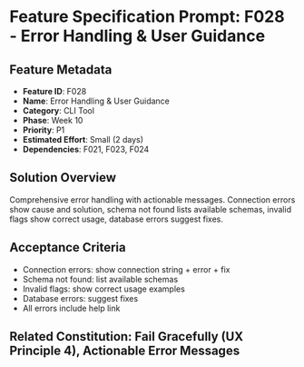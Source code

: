 # Feature Specification Prompt: F028 - Error Handling & User Guidance

## Feature Metadata
- **Feature ID**: F028
- **Name**: Error Handling & User Guidance
- **Category**: CLI Tool
- **Phase**: Week 10
- **Priority**: P1
- **Estimated Effort**: Small (2 days)
- **Dependencies**: F021, F023, F024

## Solution Overview
Comprehensive error handling with actionable messages. Connection errors show cause and solution, schema not found lists available schemas, invalid flags show correct usage, database errors suggest fixes.

## Acceptance Criteria
- Connection errors: show connection string + error + fix
- Schema not found: list available schemas
- Invalid flags: show correct usage examples
- Database errors: suggest fixes
- All errors include help link

## Related Constitution: **Fail Gracefully (UX Principle 4)**, **Actionable Error Messages**
